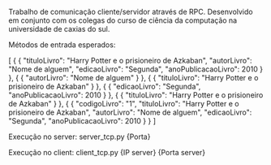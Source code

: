 Trabalho de comunicação cliente/servidor através de RPC.
Desenvolvido em conjunto com os colegas do curso de ciência da computação na universidade de caxias do sul.

Métodos de entrada esperados:

[
  {
    {
      "tituloLivro": "Harry Potter e o prisioneiro de Azkaban",
      "autorLivro": "Nome de alguem",
      "edicaoLivro": "Segunda",
      "anoPublicacaoLivro": 2010
    }
  },
  {
    {
      "autorLivro": "Nome de alguem"
    }
  },
  {
    {
      "tituloLivro": "Harry Potter e o prisioneiro de Azkaban"
    }
  },
  {
    {
      "edicaoLivro": "Segunda",
      "anoPublicacaoLivro": 2010
    }
  },
  {
    {
      "tituloLivro": "Harry Potter e o prisioneiro de Azkaban"
    }
  },
  {
    {
      "codigoLivro": "1",
      "tituloLivro": "Harry Potter e o prisioneiro de Azkaban",
      "autorLivro": "Nome de alguem",
      "edicaoLivro": "Segunda",
      "anoPublicacaoLivro": 2010
    }
  }
]

Execução no server: server_tcp.py {Porta}

Execução no client: client_tcp.py {IP server} {Porta server}
